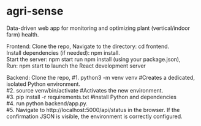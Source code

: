 # agri-sense
Data-driven web app for monitoring and optimizing plant (vertical/indoor farm) health.

Frontend:
Clone the repo, Navigate to the directory: cd frontend.  
Install dependencies (if needed): npm install.  
Start the server: npm start run npm install (using your package.json),  
Run: npm start to launch the React development server  


Backend:
Clone the repo, 
#1. python3 -m venv venv #Creates a dedicated, isolated Python environment.  
#2. source venv/bin/activate #Activates the new environment.  
#3. pip install -r requirements.txt #install Python and dependencies  
#4. run python backend/app.py.  
#5. Navigate to http://localhost:5000/api/status in the browser. If the confirmation JSON is visible, the environment is correctly configured.  
